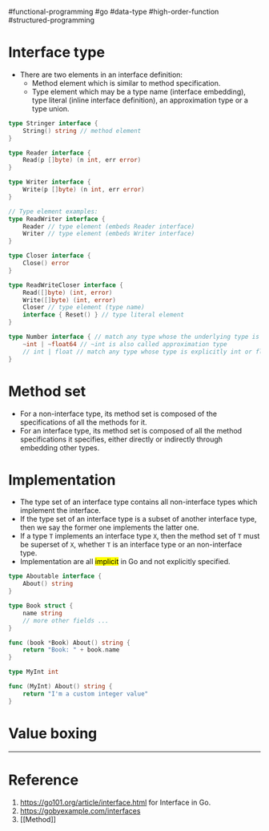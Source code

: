 #functional-programming #go #data-type #high-order-function #structured-programming 

# Interface type
- There are two elements in an interface definition:
	- Method element which is similar to method specification.
	- Type element which may be a type name (interface embedding), type literal (inline interface definition), an approximation type or a type union.
```Go title='Method elements in interface'
type Stringer interface {
    String() string // method element
}
```

```Go title='Type name element (interface embedding) in interface'
type Reader interface {
    Read(p []byte) (n int, err error)
}

type Writer interface {
    Write(p []byte) (n int, err error)
}

// Type element examples:
type ReadWriter interface {
    Reader // type element (embeds Reader interface)
    Writer // type element (embeds Writer interface)
}
```

```Go title='Type literal element in interface'
type Closer interface {
    Close() error
}

type ReadWriteCloser interface {
    Read([]byte) (int, error)
    Write([]byte) (int, error)
    Closer // type element (type name)
    interface { Reset() } // type literal element
}
```

```Go title='Type union element in interface'
type Number interface { // match any type whose the underlying type is int or float64
    ~int | ~float64 // ~int is also called approximation type
    // int | float // match any type whose type is explicitly int or float64
}


```
# Method set
- For a non-interface type, its method set is composed of the specifications of all the methods for it.
- For an interface type, its method set is composed of all the method specifications it specifies, either directly or indirectly through embedding other types.
# Implementation
- The type set of an interface type contains all non-interface types which implement the interface.
- If the type set of an interface type is a subset of another interface type, then we say the former one implements the latter one.
- If a type `T` implements an interface type `X`, then the method set of `T` must be superset of `X`, whether `T` is an interface type or an non-interface type.
- Implementation are all <mark class="hltr-yellow">implicit</mark> in Go and not explicitly specified.
```Go title='Implementation of interfaces is implicit in Go'
type Aboutable interface {
	About() string
}

type Book struct {
	name string
	// more other fields ...
}

func (book *Book) About() string {
	return "Book: " + book.name
}

type MyInt int

func (MyInt) About() string {
	return "I'm a custom integer value"
}
```
# Value boxing



---
# Reference
1. https://go101.org/article/interface.html for Interface in Go.
2. https://gobyexample.com/interfaces
3. [[Method]]